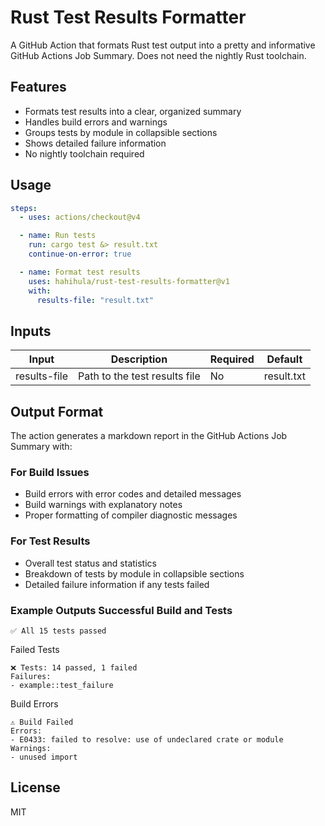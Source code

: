 # Rust Test Results Formatter

A GitHub Action that formats Rust test output into a pretty and informative GitHub Actions Job Summary. Does not need the nightly Rust toolchain.

## Features

- Formats test results into a clear, organized summary
- Handles build errors and warnings
- Groups tests by module in collapsible sections
- Shows detailed failure information
- No nightly toolchain required

## Usage

```yaml
steps:
  - uses: actions/checkout@v4

  - name: Run tests
    run: cargo test &> result.txt
    continue-on-error: true

  - name: Format test results
    uses: hahihula/rust-test-results-formatter@v1
    with:
      results-file: "result.txt"
```

## Inputs

| Input        | Description                   | Required | Default    |
| ------------ | ----------------------------- | -------- | ---------- |
| results-file | Path to the test results file | No       | result.txt |

## Output Format

The action generates a markdown report in the GitHub Actions Job Summary with:

### For Build Issues
- Build errors with error codes and detailed messages
- Build warnings with explanatory notes
- Proper formatting of compiler diagnostic messages

### For Test Results
- Overall test status and statistics
- Breakdown of tests by module in collapsible sections
- Detailed failure information if any tests failed
### Example Outputs Successful Build and Tests
```plaintext
✅ All 15 tests passed
 ```
 Failed Tests
```plaintext
❌ Tests: 14 passed, 1 failed
Failures:
- example::test_failure
 ```
 Build Errors
```plaintext
⚠️ Build Failed
Errors:
- E0433: failed to resolve: use of undeclared crate or module
Warnings:
- unused import
 ```


## License

MIT
